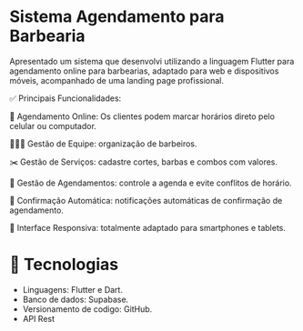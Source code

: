 
# Sistema Agendamento para Barbearia

Apresentado um sistema que desenvolvi utilizando a linguagem Flutter para agendamento online para barbearias, adaptado para web e dispositivos móveis, acompanhado de uma landing page profissional.


✅ Principais Funcionalidades:

📲 Agendamento Online: Os clientes podem marcar horários direto pelo celular ou computador.

👨‍👩‍👦 Gestão de Equipe: organização de barbeiros.

✂️ Gestão de Serviços: cadastre cortes, barbas e combos com valores.

📅 Gestão de Agendamentos: controle a agenda e evite conflitos de horário.

🔔 Confirmação Automática: notificações automáticas de confirmação de agendamento.

📱 Interface Responsiva: totalmente adaptado para smartphones e tablets.

# 🚀 Tecnologias
* Linguagens: Flutter e Dart.
* Banco de dados: Supabase.
* Versionamento de codigo: GitHub.
* API Rest
